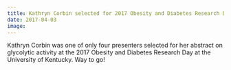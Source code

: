 ```yaml
---
title: Kathryn Corbin selected for 2017 Obesity and Diabetes Research Day
date: 2017-04-03
image:
---
```


Kathryn Corbin was one of only four presenters selected for her abstract on glycolytic activity at the 2017 Obesity and Diabetes Research Day at the University of Kentucky. Way to go!
